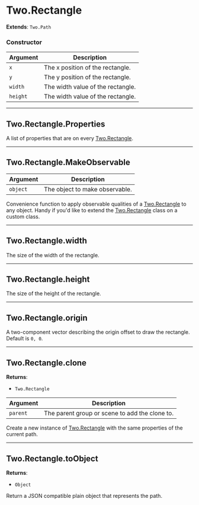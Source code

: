 # Two.Rectangle


<div class="extends">

__Extends__: `Two.Path`

</div>





### Constructor


| Argument | Description |
| ---- | ----------- |
| `x` | The x position of the rectangle. |
| `y` | The y position of the rectangle. |
| `width` | The width value of the rectangle. |
| `height` | The width value of the rectangle. |



---

<div class="static ">

## Two.Rectangle.Properties








<div class="properties">

A list of properties that are on every [Two.Rectangle](/documentation/rectangle).

</div>











</div>



---

<div class="static ">

## Two.Rectangle.MakeObservable










<div class="params">

| Argument | Description |
| ---- | ----------- |
| `object` | The object to make observable. |
</div>




<div class="description">

Convenience function to apply observable qualities of a [Two.Rectangle](/documentation/rectangle) to any object. Handy if you'd like to extend the [Two.Rectangle](/documentation/rectangle) class on a custom class.

</div>






</div>



---

<div class="instance ">

## Two.Rectangle.width








<div class="properties">

The size of the width of the rectangle.

</div>











</div>



---

<div class="instance ">

## Two.Rectangle.height








<div class="properties">

The size of the height of the rectangle.

</div>











</div>



---

<div class="instance ">

## Two.Rectangle.origin








<div class="properties">

A two-component vector describing the origin offset to draw the rectangle. Default is `0, 0`.

</div>











</div>



---

<div class="instance ">

## Two.Rectangle.clone




<div class="returns">

__Returns__:



+ `Two.Rectangle`




</div>







<div class="params">

| Argument | Description |
| ---- | ----------- |
| `parent` | The parent group or scene to add the clone to. |
</div>




<div class="description">

Create a new instance of [Two.Rectangle](/documentation/rectangle) with the same properties of the current path.

</div>






</div>



---

<div class="instance ">

## Two.Rectangle.toObject




<div class="returns">

__Returns__:



+ `Object`




</div>










<div class="description">

Return a JSON compatible plain object that represents the path.

</div>






</div>



